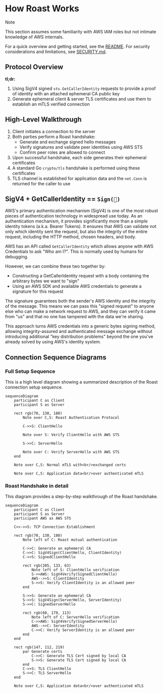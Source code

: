# How Roast Works

> [!NOTE]
> This section assumes some familiarity with AWS IAM roles but not intimate
> knowledge of AWS internals.

For a quick overview and getting started, see the [README](../README.md). For
security considerations and limitations, see [SECURITY.md](../SECURITY.md).

## Protocol Overview

**tl;dr:**

1. Using SigV4 signed `sts.GetCallerIdentity` requests to provide a proof of
   identity with an attached ephemeral CA public key
2. Generate ephemeral client & server TLS certificates and use them to establish
   an mTLS verified connection

## High-Level Walkthrough

1. Client initiates a connection to the server
2. Both parties perform a Roast handshake:
   - Generate and exchange signed hello messages
   - Verify signatures and validate peer identities using AWS STS
   - Confirm peer roles are allowed to connect
3. Upon successful handshake, each side generates their ephemeral certificates
4. A standard Go `crypto/tls` handshake is performed using these certificates
5. TLS channel is established for application data and the `net.Conn` is
   returned for the caller to use

## SigV4 + GetCallerIdentity == `Sign(🥳)`

AWS's primary authentication mechanism (SigV4) is one of the most robust pieces
of authentication technology in widespread use today. As an authentication
mechanism, it provides significantly more than a simple identity tokens (a.k.a.
Bearer Tokens). It ensures that AWS can validate not only which identity sent
the request, but also the integrity of the entire request, including the HTTP
method, chosen headers, and body.

AWS has an API called `GetCallerIdentity` which allows anyone with AWS
Credentials to ask "Who am I?". This is normally used by humans for debugging.

However, we can combine these two together by:

- Constructing a GetCallerIdentity request with a body containing the arbitrary
  bytes we want to "sign"
- Using an AWS SDK and available AWS credentials to generate a signature for
  this request

The signature guarantees both the sender's AWS identity and the integrity of the
message. This means we can pass this "signed request" to anyone else who can
make a network request to AWS, and they can verify it came from "us" and that no
one has tampered with the data we're sharing.

This approach turns AWS credentials into a generic bytes signing method,
allowing integrity-assured and authenticated message exchange without
introducing additional "key distribution problems" beyond the one you've already
solved by using AWS's identity system.

## Connection Sequence Diagrams

### Full Setup Sequence

This is a high level diagram showing a summarized description of the Roast
connection setup sequence.

```mermaid
sequenceDiagram
    participant C as Client
    participant S as Server

    rect rgb(70, 130, 180)
        Note over C,S: Roast Authentication Protocol

        C->>S: ClientHello

        Note over S: Verify ClientHello with AWS STS

        S->>C: ServerHello

        Note over C: Verify ServerHello with AWS STS
    end

    Note over C,S: Normal mTLS with<br/>exchanged certs

    Note over C,S: Application data<br/>over authenticated mTLS
```

### Roast Handshake in detail

This diagram provides a step-by-step walkthrough of the Roast handshake.

```mermaid
sequenceDiagram
    participant C as Client
    participant S as Server
    participant AWS as AWS STS

    C<<->>S: TCP Connection Establishment

    rect rgb(70, 130, 180)
        Note left of C: Roast mutual authentication

        C->>C: Generate an ephemeral CA
        C->>C: SigV4Sign(ClientHello, ClientIdentity)
        C->>S: SignedClientHello

        rect rgb(205, 133, 63)
            Note left of S: ClientHello verification
            S->>AWS: SigV4Verify(SignedClientHello)
            AWS-->>S: ClientIdentity
            S->>S: Verify ClientIdentity is an allowed peer
        end

        S->>S: Generate an ephemeral CA
        S->>S: SigV4Sign(ServerHello, ServerIdentity)
        S->>C: SignedServerHello

        rect rgb(60, 179, 113)
            Note left of C: ServerHello verification
            C->>AWS: SigV4Verify(SignedServerHello)
            AWS-->>C: ServerIdentity
            C->>C: Verify ServerIdentity is an allowed peer
        end
    end

    rect rgb(147, 112, 219)
        par Generate certs
            C->>C: Generate TLS Cert signed by local CA
            S->>S: Generate TLS Cert signed by local CA
        end
        C->>S: TLS ClientHello
        S->>C: TLS ServerHello
    end

    Note over C,S: Application data<br/>over authenticated mTLS
```
